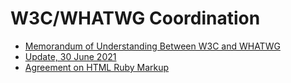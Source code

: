 # W3C/WHATWG Coordination

* [Memorandum of Understanding Between W3C and WHATWG](https://www.w3.org/2019/04/WHATWG-W3C-MOU.html)
* [Update, 30 June 2021](https://www.w3.org/2021/06/WHATWG-W3C-MOU_2021_update.html)
* [Agreement on HTML Ruby Markup](https://www.w3.org/2022/02/ruby-agreement)

